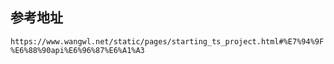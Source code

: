 
## 参考地址
`https://www.wangwl.net/static/pages/starting_ts_project.html#%E7%94%9F%E6%88%90api%E6%96%87%E6%A1%A3`
